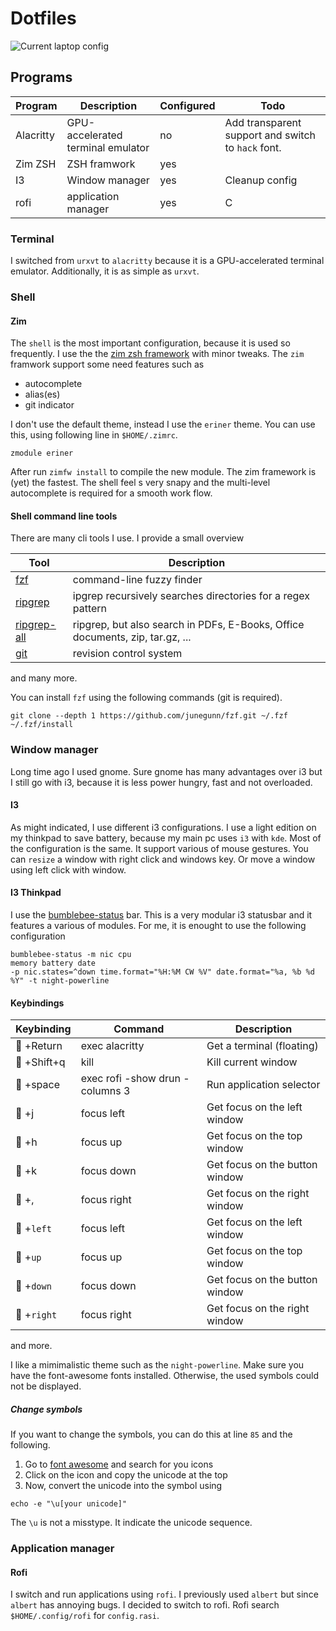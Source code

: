 # Dotfiles

![Current laptop config](/home/deltax/Vorlagen/dotfiles/screenshots/main_window_preview.png) 

## Programs

|  Program | Description | Configured   | Todo | 
|---|---| --- | --- |
| Alacritty  | GPU-accelerated terminal emulator | no | Add transparent support and switch to `hack` font.
| Zim ZSH | ZSH framwork | yes |  |
| I3 | Window manager | yes | Cleanup config  |
| rofi | application manager | yes | C |

### Terminal
I switched from `urxvt` to `alacritty` because it is a  GPU-accelerated terminal emulator. Additionally, it is as simple as `urxvt`.


### Shell
#### Zim
The `shell` is the most important configuration, because it is used so frequently. I use the the [zim zsh framework](https://github.com/zimfw/zimfw)  with minor tweaks. The `zim` framwork support some need features such as

* autocomplete
* alias(es)
* git indicator

I don't use the default theme, instead I use the `eriner` theme. You can use this, using following line in `$HOME/.zimrc`.
```
zmodule eriner
```

After run `zimfw install` to compile the new module. The zim framework is (yet) the fastest. The shell feel s very snapy and the multi-level autocomplete is required for a smooth work flow.

#### Shell command line tools
There are many cli tools I use. I provide a small overview

| Tool  | Description |
| --- | --- |
| [fzf](https://github.com/junegunn/fzf) | command-line fuzzy finder |
| [ripgrep](https://github.com/BurntSushi/ripgrep)  | ipgrep recursively searches directories for a regex pattern  | 
 | [ripgrep-all](https://github.com/phiresky/ripgrep-all)  | ripgrep, but also search in PDFs, E-Books, Office documents, zip, tar.gz, ... |
 |  [git](https://github.com/git/git)  | revision control system |
 
 and many more.


You can install `fzf` using the following commands (git is required).
```
git clone --depth 1 https://github.com/junegunn/fzf.git ~/.fzf
~/.fzf/install
```

### Window manager 
Long time ago I used gnome. Sure gnome has many advantages over i3 but I still go with i3, because it is less power hungry, fast and not overloaded.

#### I3
 As might indicated, I use different i3 configurations. I use a light edition on my thinkpad to save battery, because my main pc uses `i3` with `kde`. Most of the configuration is the same. It support various of mouse gestures. You can `resize` a window with right click and windows key. Or move a window using left click with window.
 
#### I3 Thinkpad
I use the [bumblebee-status](https://github.com/tobi-wan-kenobi/bumblebee-status) bar. This is a very modular i3 statusbar and it features a various of modules. For me, it is enought to use the following configuration
```
bumblebee-status -m nic cpu
memory battery date 
-p nic.states=^down time.format="%H:%M CW %V" date.format="%a, %b %d %Y" -t night-powerline
```

#### Keybindings
| Keybinding | Command | Description 
| --- | --- | -- | 
|  +Return | exec alacritty | Get a terminal (floating) |
|  +Shift+q | kill |  Kill current window |
 |  +space | exec rofi -show drun -columns 3  | Run application selector |
 |  +j | focus left | Get focus on the left window |
 |  +h | focus up | Get focus on the top window |
 |  +k | focus down | Get focus on the button window |
 |  +, | focus right | Get focus on the right window |
 |  +`left`| focus left | Get focus on the left window |
 |  +`up` | focus up | Get focus on the top window |
 |  +`down` | focus down | Get focus on the button window |
 |  +`right` | focus right | Get focus on the right window |
 
and more.

I like a mimimalistic theme such as the `night-powerline`. Make sure you have the font-awesome fonts installed. Otherwise, the used symbols could not be displayed. 

##### Change symbols
If you want to change the symbols, you can do this at line `85` and the following.

1. Go to [font awesome](https://fontawesome.com/)  and search for you icons
2. Click on the icon and copy the unicode at the top
3. Now, convert the unicode into the symbol using 

```
echo -e "\u[your unicode]"
```

The `\u` is not a misstype. It indicate the unicode sequence. 

### Application manager
#### Rofi
I switch and run applications using `rofi`.  I previously used `albert` but since `albert` has annoying bugs.  I decided to switch to rofi. Rofi search `$HOME/.config/rofi` for `config.rasi`.

